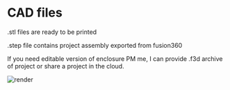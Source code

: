 # CAD files

.stl files are ready to be printed

.step file contains project assembly exported from fusion360

If you need editable version of enclosure PM me, I can provide .f3d archive of project or share a project in the cloud.

![render](https://github.com/wiciu15/STM32-USBHID-MultimediaPilot/blob/master/3D%20CAD/USBHIDmultimediapilot.png?raw=true)
